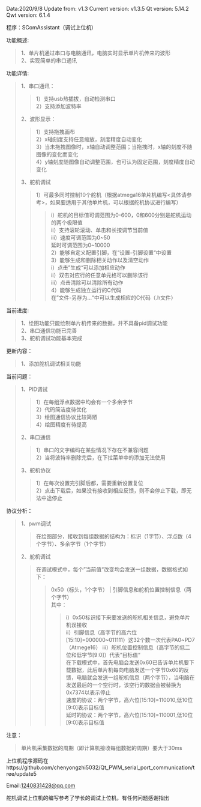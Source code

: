 Data:2020/9/8
Update from: v1.3
Current version: v1.3.5
Qt version: 5.14.2
Qwt version: 6.1.4

程序：SComAssistant（调试上位机）

功能概述:
>1、单片机通过串口与电脑通讯，电脑实时显示单片机传来的波形  
>2、实现简单的串口通讯  

功能详情:  
>1、串口通讯：  
>>1）支持usb热插拔，自动检测串口  
>>2）支持添加波特率  
>
>2、波形显示：  
>>1）支持拖拽画布  
>>2）x轴刻度支持任意缩放，刻度精度自动变化  
>>3）当未拖拽图像时，x轴自动调整范围；当拖拽时，x轴的刻度不随图像的变化而变化  
>>4）y轴刻度随图像自动调整范围，也可认为固定范围，刻度精度自动变化  
>
>3、舵机调试  
>>1）可最多同时控制10个舵机（根据atmega16单片机编写<具体请参考>，如果要适用于其他单片机，可以根据舵机协议进行编写）  
>>>i）舵机的目标值可调范围为0-600，0和600分别是舵机运动的两个极限值  
>>>ii）支持滚轮滚动、单击和长按调节当前值  
>>>iii）速度可调范围为0~50  
>>>      延时可调范围为0~10000  
>>2）能够自定义配置引脚，在“设置-引脚设置“中设置  
>>3）能够生成和删除相关动作以及清空动作  
>>>i）点击”生成“可以添加相应动作  
>>>ii）双击对应行的任意单元格可以删除该行  
>>>iii）点击清除可以清除所有动作  
>>4）能够生成独立运行的C代码  
>>>在”文件-另存为...“中可以生成相应的C代码（.h文件） 
 
当前进度:  
>1、绘图功能只能绘制单片机传来的数据，并不具备pid调试功能  
>2、串口通信功能已完善  
>3、舵机调试功能基本完成  

更新内容：  
>1、添加舵机调试相关功能  

当前问题：  
>1、PID调试  
>>1）在每组浮点数据中均会有一个多余字节  
>>2）代码简洁度待优化  
>>3）绘图通信协议比较简陋  
>>4）绘图精度有待提高   
>
>2、串口通信  
>>1）串口的文字编码在某些情况下存在不兼容问题  
>>2）当将波特率删除完后，在下拉菜单中的添加无法使用  
>
>3、舵机协议  
>>1）在每次设置完引脚后都，需要重新设置复位  
>>2）点击下载后，如果没有接收到相应反馈，则不会停止下载，即无法中途停止  

协议分析：  
>1、pwm调试  
>>在绘图部分，接收到每组数据的结构为：标识（1字节）、浮点数（4个字节）、多余字节（1个字节）  
>
>2、舵机调试  
>>在调试模式中，每个”当前值“改变均会发送一组数据，数据格式如下：  
>>>0x50（标头，1个字节） |   引脚信息和舵机位置控制信息（两个字节）  
>>>其中：  
>>>>i）0x50标识接下来要发送的舵机相关信息，避免单片机误接收  
>>>>ii）引脚信息（高字节的高六位[15:10]=000000~011111）这32个数一次代表PA0~PD7（Atmege16） 
>>>>iii）舵机位置控制信息（高字节的低二位和低字节[9:0]）代表”目标值“  
>>在下载模式中，首先电脑会发送0x60已告诉单片机要下载数据，此后单片机每向电脑发送一个字节0x60的反馈，电脑就会发送一组舵机信息（两个字节），当电脑在发送最后的一个空行时，该空行的数据会被替换为0x7374以表示停止  
>>>速度的协议：两个字节，高六位[15:10]=110010,低10位[9:0]表示目标值  
>>>延时的协议：两个字节，高六位[15:10]=110001,低10位[9:0]表示目标值  

注意：  
>单片机采集数据的周期（即计算机接收每组数据的周期）要大于30ms  

上位机程序源码在https://github.com/chenyongzhi5032/Qt_PWM_serial_port_communication/tree/update5  

Email:1240831428@qq.com  

舵机调试上位机的编写参考了学长的调试上位机，有任何问题感谢指出  
